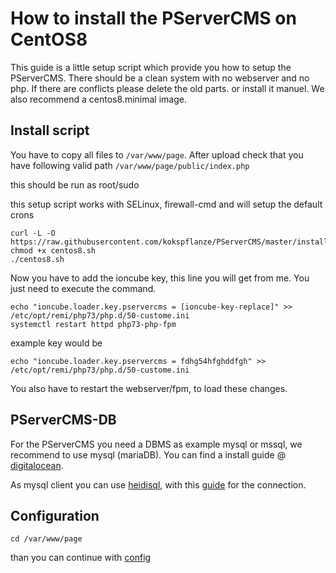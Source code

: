 # How to install the PServerCMS on CentOS8

This guide is a little setup script which provide you how to setup the PServerCMS.
There should be a clean system with no webserver and no php. If there are conflicts please delete the old parts. or install it manuel.
We also recommend a centos8.minimal image. 

## Install script

You have to copy all files to `/var/www/page`. After upload check that you have following valid path `/var/www/page/public/index.php`

this should be run as root/sudo

this setup script works with SELinux, firewall-cmd and will setup the default crons

```
curl -L -O https://raw.githubusercontent.com/kokspflanze/PServerCMS/master/install/centos8.sh
chmod +x centos8.sh
./centos8.sh
```

Now you have to add the ioncube key, this line you will get from me. You just need to execute the command.

````
echo "ioncube.loader.key.pservercms = [ioncube-key-replace]" >> /etc/opt/remi/php73/php.d/50-custome.ini
systemctl restart httpd php73-php-fpm
````

example key would be
````
echo "ioncube.loader.key.pservercms = fdhg54hfghddfgh" >> /etc/opt/remi/php73/php.d/50-custome.ini
````

You also have to restart the webserver/fpm, to load these changes.


## PServerCMS-DB

For the PServerCMS you need a DBMS as example mysql or mssql, we recommend to use mysql (mariaDB).
You can find a install guide @ [digitalocean](https://www.digitalocean.com/community/tutorials/how-to-install-mariadb-on-centos-7).

As mysql client you can use [heidisql](http://www.heidisql.com/), with this [guide](http://www.heidisql.com/help.php) for the connection.
 
## Configuration

```
cd /var/www/page
```

than you can continue with [config](/general-setup/CONFIG.md)